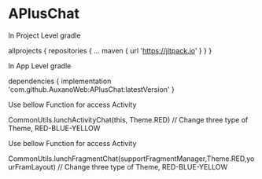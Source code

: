 # APlusChat
In Project Level gradle

allprojects {
		repositories {
			...
			maven { url 'https://jitpack.io' }
		}
	}

In App Level gradle

dependencies {
	        implementation 'com.github.AuxanoWeb:APlusChat:latestVersion'
	}
	
Use bellow Function for access Activity

CommonUtils.lunchActivityChat(this, Theme.RED) // Change three type of Theme, RED-BLUE-YELLOW

Use bellow Function for access Activity

CommonUtils.lunchFragmentChat(supportFragmentManager,Theme.RED,yourFramLayout) // Change three type of Theme, RED-BLUE-YELLOW

